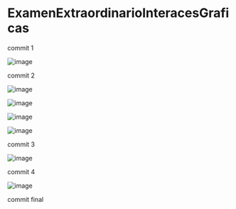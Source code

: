 # ExamenExtraordinarioInteracesGraficas

commit 1

![image](https://github.com/brauliohuicab1234/ExamenExtraordinarioInteracesGraficas/assets/129221141/f3425837-fc20-47d3-aee8-341cc447787c)


commit 2

![image](https://github.com/brauliohuicab1234/ExamenExtraordinarioInteracesGraficas/assets/129221141/724e4877-36d6-49a5-b8fc-b2c5b8f7b963)

![image](https://github.com/brauliohuicab1234/ExamenExtraordinarioInteracesGraficas/assets/129221141/11cda26f-9bad-41ad-bf44-883128e8e91e)

![image](https://github.com/brauliohuicab1234/ExamenExtraordinarioInteracesGraficas/assets/129221141/aa01611c-dc82-49e3-88a1-85bd5cbac07c)

![image](https://github.com/brauliohuicab1234/ExamenExtraordinarioInteracesGraficas/assets/129221141/aee10f2d-412a-4105-8bed-600b0f929713)


commit 3

![image](https://github.com/brauliohuicab1234/ExamenExtraordinarioInteracesGraficas/assets/129221141/a1961944-f49f-4bef-aad0-547d4556a207)

commit 4

![image](https://github.com/brauliohuicab1234/ExamenExtraordinarioInteracesGraficas/assets/129221141/aace0f1e-205c-44e3-9afa-bad959c7492e)

commit final





